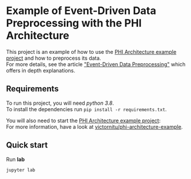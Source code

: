 # Example of Event-Driven Data Preprocessing with the PHI Architecture

This project is an example of how to use the [PHI Architecture example project][2] and how to preprocess its data.  
For more details, see the article ["Event-Driven Data Preprocessing"][1] which offers in depth explanations.

## Requirements

To run this project, you will need _python 3.8_.   
To install the dependencies run `pip install -r requirements.txt`.  

You will also need to start the [PHI Architecture example project][2]:  
For more information, have a look at [victornitu/phi-architecture-example][2].

## Quick start

Run **lab**
```bash
jupyter lab
```

[1]: https://medium.com/phi-skills
[2]: https://github.com/victornitu/phi-architecture-example
